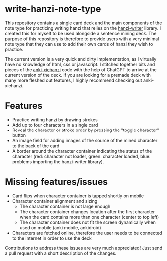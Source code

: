 # write-hanzi-note-type

This repository contains a single card deck and the main components of the note type for practicing writing hanzi that relies on the [hanzi-writer](https://github.com/chanind/hanzi-writer) library. I created this for myself to be used alongside a sentence mining deck. The purpose of this repository is therefore to provide users with a very minimal note type that they can use to add their own cards of hanzi they wish to practice.

The current version is a very quick and dirty implementation, as I virtually have no knowledge of html, css or javascript. I stitched together bits and pieces of the [anki-xiehanzi](https://github.com/krmanik/Anki-xiehanzi) code with the help of ChatGPT to arrive at the current version of the deck. If you are looking for a premade deck with many more fleshed out features, I highly recommend checking out anki-xiehanzi. 


# Features

- Practice writing hanzi by drawing strokes
- Add up to four characters in a single card
- Reveal the character or stroke order by pressing the "toggle character" button
- An image field for adding images of the source of the mined character to the back of the card
- A border around the character container indicating the status of the character (red: character not loader, green: character loaded, blue: problems importing the hanzi-writer library).


# Missing features/issues
- Card flips when character container is tapped shortly on mobile
- Character container alignment and sizing
	- The character container is not large enough
	- The character container changes location after the first character when the card contains more than one character (center to top left)
	- The character container does not fit the screen dynamically when used on mobile (anki mobile, ankidroid)
- Characters are fetched online, therefore the user needs to be connected to the internet in order to use the deck

Contributions to address these issues are very much appreciated! Just send a pull request with a short description of the changes.

